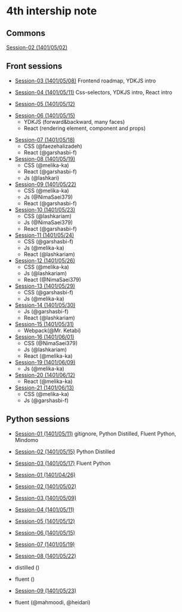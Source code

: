 # 4th intership note
## Commons
[Session-02 (1401/05/02)](commons/session-02-010502/)

## Front sessions
- [Session-03 (1401/05/08)](front/session-03/) Frontend roadmap, YDKJS intro
- [Session-04 (1401/05/11)](front/session-04/) Css-selectors, YDKJS intro, React intro

- [Session-05 (1401/05/12)](front/session-05/) 
* [Session-06 (1401/05/15)](front/session-06/) 
  - YDKJS (forward&backward, many faces)
  - React (rendering element, component and props)
- [Session-07 (1401/05/18)](front/session-07/) 
  - CSS (@faezehalizadeh)
  - React (@garshasbi-f)
- [Session-08 (1401/05/19)](front/session-08/) 
  - CSS (@melika-ka)
  - React (@garshasbi-f)
  - Js (@lashkari)
- [Session-09 (1401/05/22)](front/session-09/) 
  - CSS (@melika-ka)
  - Js (@NimaSaei379)
  - React (@garshasbi-f)
- [Session-10 (1401/05/23)](front/session-10/) 
  - CSS (@lashkariam)
  - Js (@NimaSaei379)
  - React (@garshasbi-f)
- [Session-11 (1401/05/24)](front/session-11/)
  - CSS (@garshasbi-f)
  - Js (@melika-ka)
  - React (@lashkariam)
- [Session-12 (1401/05/26)](front/session-12/)
  - CSS (@melika-ka)
  - Js (@lashkariam)
  - React (@NimaSaei379)
- [Session-13 (1401/05/29)](front/session-13/)
  - CSS (@garshasbi-f)
  - Js (@melika-ka)
- [Session-14 (1401/05/30)](front/session-14/)
  - Js (@garshasbi-f)
  - React (@lashkariam)
- [Session-15 (1401/05/31)](front/session-15/)
  - Webpack(@Mr. Ketabi)
- [Session-16 (1401/06/01)](front/session-16/)
  - CSS (@NimaSaei379)
  - Js (@lashkariam)
  - React (@melika-ka)
- [Session-19 (1401/06/09)](front/session-19/)
  - Js (@melika-ka)
- [Session-20 (1401/06/12)](front/session-20/)
  - React (@melika-ka)
- [Session-21 (1401/06/13)](front/session-21/)
  - CSS (@melika-ka)
  - Js (@garshasbi-f)


## Python sessions
- [Session-01 (1401/05/11)](https://github.com/Zarebin/internship-4-notes/blob/python-session-01/python/session-01.md) gitignore, Python Distilled, Fluent Python, Mindomo
- [Session-02 (1401/05/15)](https://github.com/Zarebin/internship-4-notes/blob/main/python/session-02.md) Python Distilled
- [Session-03 (1401/05/17)](https://github.com/Zarebin/internship-4-notes/blob/py_session03/python/session-03.md) Fluent Python


- [Session-01 (1401/04/26)](front/session-01/) 
- [Session-02 (1401/05/02)](front/session-02/) 
- [Session-03 (1401/05/09)](front/session-03/) 
- [Session-04 (1401/05/11)](front/session-04/) 
- [Session-05 (1401/05/12)](front/session-05/) 
- [Session-06 (1401/05/15)](front/session-06/) 
- [Session-07 (1401/05/19)](front/session-07/) 
- [Session-08 (1401/05/22)](front/session-08/) 
 - distilled ()
 - fluent ()
- [Session-09 (1401/05/23)](front/session-09/) 
 - fluent (@mahmoodi, @heidari)
